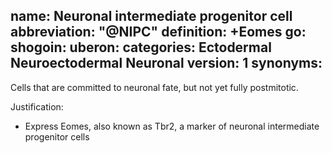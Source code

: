 name: Neuronal intermediate progenitor cell
abbreviation: "@NIPC"
definition: +Eomes
go:
shogoin: 
uberon: 
categories: Ectodermal Neuroectodermal Neuronal
version: 1
synonyms:
---

Cells that are committed to neuronal fate, but not yet fully postmitotic.

Justification:

* Express Eomes, also known as Tbr2, a marker of neuronal intermediate progenitor cells
